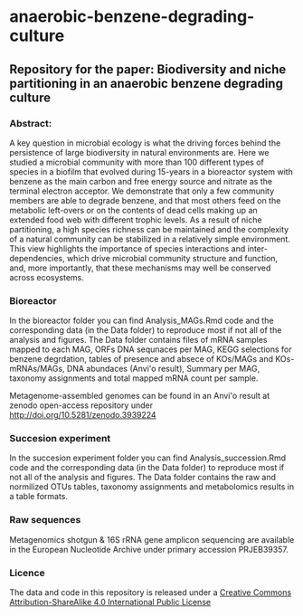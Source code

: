 # anaerobic-benzene-degrading-culture
## Repository for the paper: Biodiversity and niche partitioning in an anaerobic benzene degrading culture
### Abstract:
A key question in microbial ecology is what the driving forces behind the persistence of large biodiversity in natural environments are. Here we studied a microbial community with more than 100 different types of species in a biofilm that evolved during 15-years in a bioreactor system with benzene as the main carbon and free energy source and nitrate as the terminal electron acceptor. We demonstrate that only a few community members are able to degrade benzene, and that most others feed on the metabolic left-overs or on the contents of dead cells making up an extended food web with different trophic levels. As a result of niche partitioning, a high species richness can be maintained and the complexity of a natural community can be stabilized in a relatively simple environment. This view highlights the importance of species interactions and inter-dependencies, which drive microbial community structure and function, and, more importantly, that these mechanisms may well be conserved across ecosystems.

### Bioreactor
In the bioreactor folder you can find Analysis_MAGs.Rmd code and the corresponding data (in the Data folder) to reproduce most if not all of the analysis and figures. 
The Data folder contains files of mRNA samples mapped to each MAG, ORFs DNA sequnaces per MAG, KEGG selections for benzene degrdation, tables of presence and absece of KOs/MAGs and KOs-mRNAs/MAGs, DNA abundaces (Anvi'o result), Summary per MAG, taxonomy assignments and total mapped mRNA count per sample.

Metagenome-assembled genomes can be found in an Anvi'o result at zenodo open-access repository under http://doi.org/10.5281/zenodo.3939224

### Succesion experiment
In the succesion experiment folder you can find Analysis_succession.Rmd code and the corresponding data (in the Data folder) to reproduce most if not all of the analysis and figures. 
The Data folder contains the raw and normilized OTUs tables, taxonomy assignments and metabolomics results in a table formats.

### Raw sequences
Metagenomics shotgun \& 16S rRNA gene amplicon sequencing are available in the European Nucleotide Archive under primary accession PRJEB39357.

### Licence
The data and code in this repository is released under a [Creative Commons Attribution-ShareAlike 4.0 International Public License](https://creativecommons.org/licenses/by-sa/4.0/)


